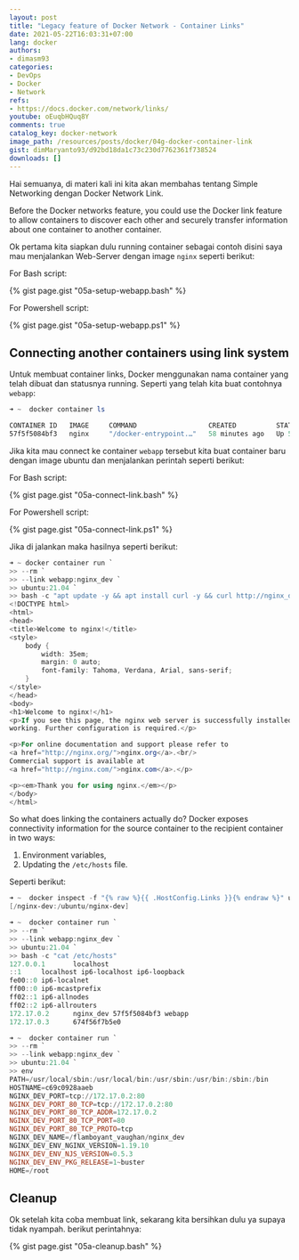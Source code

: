 ```yaml
---
layout: post
title: "Legacy feature of Docker Network - Container Links"
date: 2021-05-22T16:03:31+07:00
lang: docker
authors:
- dimasm93
categories:
- DevOps
- Docker
- Network
refs: 
- https://docs.docker.com/network/links/
youtube: oEuqbHQuq8Y
comments: true
catalog_key: docker-network
image_path: /resources/posts/docker/04g-docker-container-link
gist: dimMaryanto93/d92bd18da1c73c230d7762361f738524
downloads: []
---
```



Hai semuanya, di materi kali ini kita akan membahas tentang Simple Networking dengan Docker Network Link.

Before the Docker networks feature, you could use the Docker link feature to allow containers to discover each other and securely transfer information about one container to another container.

<!--more-->

Ok pertama kita siapkan dulu running container sebagai contoh disini saya mau menjalankan Web-Server dengan image `nginx` seperti berikut:

For Bash script:

{% gist page.gist "05a-setup-webapp.bash" %}

For Powershell script: 

{% gist page.gist "05a-setup-webapp.ps1" %}

## Connecting another containers using link system

Untuk membuat container links, Docker menggunakan nama container yang telah dibuat dan statusnya running. Seperti yang telah kita buat contohnya `webapp`:

```powershell
➜ ~  docker container ls

CONTAINER ID   IMAGE     COMMAND                  CREATED          STATUS          PORTS     NAMES
57f5f5084bf3   nginx     "/docker-entrypoint.…"   58 minutes ago   Up 58 minutes   80/tcp    webapp
```

Jika kita mau connect ke container `webapp` tersebut kita buat container baru dengan image ubuntu dan menjalankan perintah seperti berikut:

For Bash script:

{% gist page.gist "05a-connect-link.bash" %}

For Powershell script:

{% gist page.gist "05a-connect-link.ps1" %}

Jika di jalankan maka hasilnya seperti berikut:

```powershell
➜ ~ docker container run `
>> --rm `
>> --link webapp:nginx_dev `
>> ubuntu:21.04 `
>> bash -c "apt update -y && apt install curl -y && curl http://nginx_dev:80"
<!DOCTYPE html>
<html>
<head>
<title>Welcome to nginx!</title>
<style>
    body {
        width: 35em;
        margin: 0 auto;
        font-family: Tahoma, Verdana, Arial, sans-serif;
    }
</style>
</head>
<body>
<h1>Welcome to nginx!</h1>
<p>If you see this page, the nginx web server is successfully installed and
working. Further configuration is required.</p>

<p>For online documentation and support please refer to
<a href="http://nginx.org/">nginx.org</a>.<br/>
Commercial support is available at
<a href="http://nginx.com/">nginx.com</a>.</p>

<p><em>Thank you for using nginx.</em></p>
</body>
</html>
```

So what does linking the containers actually do? Docker exposes connectivity information for the source container to the recipient container in two ways:

1. Environment variables,
2. Updating the `/etc/hosts` file.

Seperti berikut:

```powershell
➜ ~  docker inspect -f "{% raw %}{{ .HostConfig.Links }}{% endraw %}" ubuntu
[/nginx-dev:/ubuntu/nginx-dev]

➜ ~  docker container run `
>> --rm `
>> --link webapp:nginx_dev `
>> ubuntu:21.04 `
>> bash -c "cat /etc/hosts"
127.0.0.1       localhost
::1     localhost ip6-localhost ip6-loopback
fe00::0 ip6-localnet
ff00::0 ip6-mcastprefix
ff02::1 ip6-allnodes
ff02::2 ip6-allrouters
172.17.0.2      nginx_dev 57f5f5084bf3 webapp
172.17.0.3      674f56f7b5e0

➜ ~  docker container run `
>> --rm `
>> --link webapp:nginx_dev `
>> ubuntu:21.04 `
>> env
PATH=/usr/local/sbin:/usr/local/bin:/usr/sbin:/usr/bin:/sbin:/bin
HOSTNAME=c69c0928aaeb
NGINX_DEV_PORT=tcp://172.17.0.2:80
NGINX_DEV_PORT_80_TCP=tcp://172.17.0.2:80
NGINX_DEV_PORT_80_TCP_ADDR=172.17.0.2
NGINX_DEV_PORT_80_TCP_PORT=80
NGINX_DEV_PORT_80_TCP_PROTO=tcp
NGINX_DEV_NAME=/flamboyant_vaughan/nginx_dev
NGINX_DEV_ENV_NGINX_VERSION=1.19.10
NGINX_DEV_ENV_NJS_VERSION=0.5.3
NGINX_DEV_ENV_PKG_RELEASE=1~buster
HOME=/root
```

## Cleanup

Ok setelah kita coba membuat link, sekarang kita bersihkan dulu ya supaya tidak nyampah. berikut perintahnya:

{% gist page.gist "05a-cleanup.bash" %}